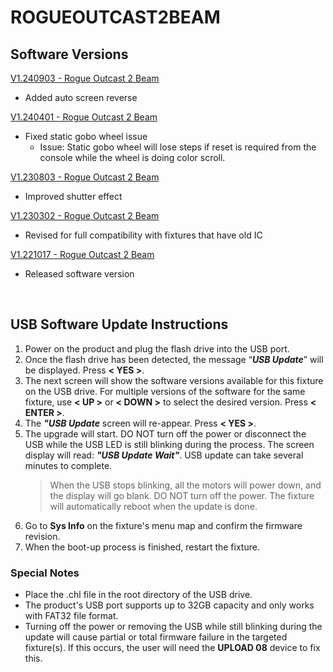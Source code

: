 # ROGUEOUTCAST2BEAM

## Software Versions

[V1.240903 - Rogue Outcast 2 Beam](https://github.com/Chauvet-Pro/ROGUEOUTCAST2BEAM/blob/d655d568f285867ed2c7032c2ec47104ce91d757/firmware/V1.240903.zip)
- Added auto screen reverse

[V1.240401 - Rogue Outcast 2 Beam](https://github.com/Chauvet-Pro/ROGUEOUTCAST2BEAM/blob/530941d3f23e52bb6cc65320bd884280c96d0d9a/firmware/V1.240401.zip)
- Fixed static gobo wheel issue
     * Issue: Static gobo wheel will lose steps if reset is required from the console while the wheel is doing color scroll.

[V1.230803 - Rogue Outcast 2 Beam](https://github.com/Chauvet-Pro/ROGUEOUTCAST2BEAM/blob/530941d3f23e52bb6cc65320bd884280c96d0d9a/firmware/V1.230803.zip)
- Improved shutter effect

[V1.230302 - Rogue Outcast 2 Beam](https://github.com/Chauvet-Pro/ROGUEOUTCAST2BEAM/blob/530941d3f23e52bb6cc65320bd884280c96d0d9a/firmware/V1.230302.zip)
- Revised for full compatibility with fixtures that have old IC

[V1.221017 - Rogue Outcast 2 Beam](https://github.com/Chauvet-Pro/ROGUEOUTCAST2BEAM/blob/530941d3f23e52bb6cc65320bd884280c96d0d9a/firmware/V1.221017.zip)
- Released software version

&nbsp;

## USB Software Update Instructions
1.  Power on the product and plug the flash drive into the USB port.
2.	Once the flash drive has been detected, the message “***USB Update***” will be displayed. Press **< YES >**.
3.	The next screen will show the software versions available for this fixture on the USB drive. For multiple versions of the software for the same fixture, use **< UP >** or **< DOWN >** to select the desired version. Press **< ENTER >**.
4.	The ***"USB Update*** screen will re-appear. Press **< YES >**.
5.	The upgrade will start. DO NOT turn off the power or disconnect the USB while the USB LED is still blinking during the process. The screen display will read: ***"USB Update Wait"***. USB update can take several minutes to complete.
    > When the USB stops blinking, all the motors will power down, and the display will go blank. DO NOT turn off the power. The fixture will automatically reboot when the update is done.
6.  Go to **Sys Info** on the fixture's menu map and confirm the firmware revision.
7.	When the boot-up process is finished, restart the fixture.


### Special Notes
* Place the .chl file in the root directory of the USB drive.
* The product's USB port supports up to 32GB capacity and only works with FAT32 file format.
* Turning off the power or removing the USB while still blinking during the update will cause partial or total firmware failure in the targeted fixture(s). If this occurs, the user will need the **UPLOAD 08** device to fix this. 
